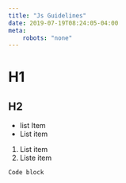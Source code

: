 ```yaml
---
title: "Js Guidelines"
date: 2019-07-19T08:24:05-04:00
meta:
    robots: "none"
---
```

# H1
## H2

* list Item
* List item

1. List item
2. Liste item

```
Code block
```